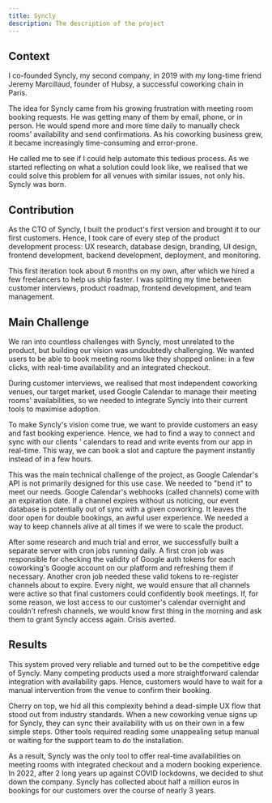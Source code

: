 ```yaml
---
title: Syncly
description: The description of the project
---
```


## Context

I co-founded Syncly, my second company, in 2019 with my long-time friend Jeremy Marcillaud, founder of Hubsy, a successful coworking chain in Paris.

The idea for Syncly came from his growing frustration with meeting room booking requests. He was getting many of them by email, phone, or in person. He would spend more and more time daily to manually check rooms' availability and send confirmations. As his coworking business grew, it became increasingly time-consuming and error-prone.

He called me to see if I could help automate this tedious process. As we started reflecting on what a solution could look like, we realised that we could solve this problem for all venues with similar issues, not only his. Syncly was born.

## Contribution

As the CTO of Syncly, I built the product's first version and brought it to our first customers. Hence, I took care of every step of the product development process: UX research, database design, branding, UI design, frontend development, backend development, deployment, and monitoring.

This first iteration took about 6 months on my own, after which we hired a few freelancers to help us ship faster. I was splitting my time between customer interviews, product roadmap, frontend development, and team management.

## Main Challenge

We ran into countless challenges with Syncly, most unrelated to the product, but building our vision was undoubtedly challenging. We wanted users to be able to book meeting rooms like they shopped online: in a few clicks, with real-time availability and an integrated checkout.

During customer interviews, we realised that most independent coworking venues, our target market, used Google Calendar to manage their meeting rooms' availabilities, so we needed to integrate Syncly into their current tools to maximise adoption.

To make Syncly's vision come true, we want to provide customers an easy and fast booking experience. Hence, we had to find a way to connect and sync with our clients ' calendars to read and write events from our app in real-time. This way, we can book a slot and capture the payment instantly instead of in a few hours.

This was the main technical challenge of the project, as Google Calendar's API is not primarily designed for this use case. We needed to "bend it" to meet our needs. Google Calendar's webhooks (called channels) come with an expiration date. If a channel expires without us noticing, our event database is potentially out of sync with a given coworking. It leaves the door open for double bookings, an awful user experience. We needed a way to keep channels alive at all times if we were to scale the product.

After some research and much trial and error, we successfully built a separate server with cron jobs running daily. A first cron job was responsible for checking the validity of Google auth tokens for each coworking's Google account on our platform and refreshing them if necessary. Another cron job needed these valid tokens to re-register channels about to expire. Every night, we would ensure that all channels were active so that final customers could confidently book meetings. If, for some reason, we lost access to our customer's calendar overnight and couldn't refresh channels, we would know first thing in the morning and ask them to grant Syncly access again. Crisis averted.

## Results

This system proved very reliable and turned out to be the competitive edge of Syncly. Many competing products used a more straightforward calendar integration with availability gaps. Hence, customers would have to wait for a manual intervention from the venue to confirm their booking.

Cherry on top, we hid all this complexity behind a dead-simple UX flow that stood out from industry standards. When a new coworking venue signs up for Syncly, they can sync their availability with us on their own in a few simple steps. Other tools required reading some unappealing setup manual or waiting for the support team to do the installation.

As a result, Syncly was the only tool to offer real-time availabilities on meeting rooms with integrated checkout and a modern booking experience. In 2022, after 2 long years up against COVID lockdowns, we decided to shut down the company. Syncly has collected about half a million euros in bookings for our customers over the course of nearly 3 years.
